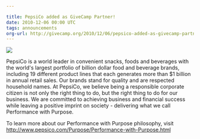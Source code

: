 ```yaml
---

title: PepsiCo added as GiveCamp Partner!
date: 2010-12-06 00:00 UTC
tags: announcements
org-url: http://givecamp.org/2010/12/06/pepsico-added-as-givecamp-partner/
---
```


[![](/img/news/small_PepsiCo_logo_wDivisions.jpg)](https://www.pepsico.com)

PepsiCo is a world leader in convenient snacks, foods and beverages with the world's largest portfolio of billion dollar food and beverage brands, including 19 different product lines that each generates more than $1 billion in annual retail sales. Our brands stand for quality and are respected household names.  At PepsiCo, we believe being a responsible corporate citizen is not only the right thing to do, but the right thing to do for our business.  We are committed to achieving business and financial success while leaving a positive imprint on society - delivering what we call Performance with Purpose.  

To learn more about our Performance with Purpose philosophy,  visit  <http://www.pepsico.com/Purpose/Performance-with-Purpose.html>
